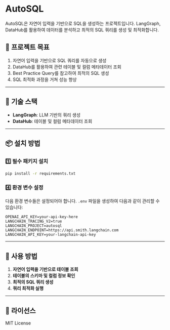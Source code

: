 # AutoSQL

AutoSQL은 자연어 입력을 기반으로 SQL을 생성하는 프로젝트입니다. LangGraph, DataHub를 활용하여 데이터를 분석하고 최적의 SQL 쿼리를 생성 및 최적화합니다.

## 📌 프로젝트 목표
1. 자연어 입력을 기반으로 SQL 쿼리를 자동으로 생성
2. DataHub를 활용하여 관련 테이블 및 컬럼 메타데이터 조회
3. Best Practice Query를 참고하여 최적의 SQL 생성
4. SQL 최적화 과정을 거쳐 성능 향상

---

## 🚀 기술 스택
- **LangGraph**: LLM 기반의 쿼리 생성
- **DataHub**: 테이블 및 컬럼 메타데이터 조회

---

## 📦 설치 방법

### 1️⃣ 필수 패키지 설치

```bash
pip install -r requirements.txt
```

### 4️⃣ 환경 변수 설정

다음 환경 변수들은 설정되어야 합니다. `.env` 파일을 생성하여 다음과 같이 관리할 수 있습니다:

```
OPENAI_API_KEY=your-api-key-here
LANGCHAIN_TRACING_V2=true
LANGCHAIN_PROJECT=autosql
LANGCHAIN_ENDPOINT=https://api.smith.langchain.com
LANGCHAIN_API_KEY=your-langchain-api-key
```

---

## 🎯 사용 방법

1. **자연어 입력을 기반으로 테이블 조회**
2. **테이블의 스키마 및 컬럼 정보 확인**
3. **최적의 SQL 쿼리 생성**
4. **쿼리 최적화 실행**

---

## 📄 라이선스
MIT License

